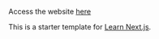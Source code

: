Access the website [here]()

This is a starter template for [Learn Next.js](https://nextjs.org/learn).
